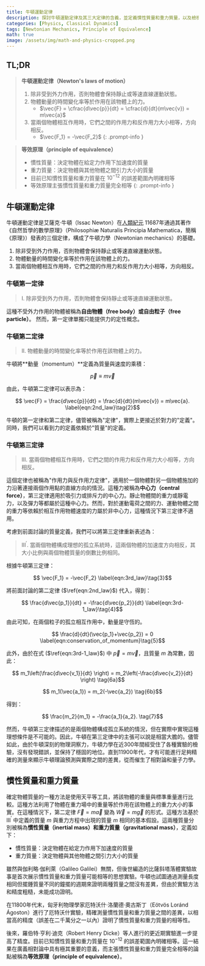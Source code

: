 ```yaml
---
title: 牛頓運動定律
description: 探討牛頓運動定律及其三大定律的含義，並定義慣性質量和重力質量，以及檢視等效原理在經典力學和後續的廣義相對論中的重要意義。
categories: [Physics, Classical Dynamics]
tags: [Newtonian Mechanics, Principle of Equivalence]
math: true
image: /assets/img/math-and-physics-cropped.png
---
```

## TL;DR
> **牛頓運動定律（Newton's laws of motion）**
> 1. 除非受到外力作用，否則物體會保持靜止或等速直線運動狀態。
> 2. 物體動量的時間變化率等於作用在該物體上的力。
>    - $\vec{F} = \cfrac{d\vec{p}}{dt} = \cfrac{d}{dt}(m\vec{v}) = m\vec{a}$
> 3. 當兩個物體相互作用時，它們之間的作用力和反作用力大小相等，方向相反。
>    - $\vec{F_1} = -\vec{F_2}$
{: .prompt-info }

> **等效原理（principle of equivalence）**
> - 慣性質量：決定物體在給定力作用下加速度的質量
> - 重力質量：決定物體與其他物體之間引力大小的質量
> - 目前已知慣性質量和重力質量在 $10^{-12}$ 的誤差範圍內明確相等
> - 等效原理主張慣性質量和重力質量完全相等
{: .prompt-info }

## 牛頓運動定律
牛頓運動定律是艾薩克·牛頓（Issac Newton）在[人類紀元](https://en.wikipedia.org/wiki/Holocene_calendar) 11687年通過其著作《自然哲學的數學原理》（Philosophiæ Naturalis Principia Mathematica，簡稱《原理》）發表的三個定律，構成了牛頓力學（Newtonian mechanics）的基礎。

1. 除非受到外力作用，否則物體會保持靜止或等速直線運動狀態。
2. 物體動量的時間變化率等於作用在該物體上的力。
3. 當兩個物體相互作用時，它們之間的作用力和反作用力大小相等，方向相反。

### 牛頓第一定律
> I. 除非受到外力作用，否則物體會保持靜止或等速直線運動狀態。

這種不受外力作用的物體被稱為**自由物體（free body）**或**自由粒子（free particle）**。
然而，第一定律單獨只能提供力的定性概念。

### 牛頓第二定律
> II. 物體動量的時間變化率等於作用在該物體上的力。

牛頓將**動量（momentum）**定義為質量與速度的乘積：

$$ \vec{p} \equiv m\vec{v} \label{eqn:momentum}\tag{1}$$

由此，牛頓第二定律可以表示為：

$$ \vec{F} = \frac{d\vec{p}}{dt} = \frac{d}{dt}(m\vec{v}) = m\vec{a}. \label{eqn:2nd_law}\tag{2}$$

牛頓的第一定律和第二定律，儘管被稱為"定律"，實際上更接近於對力的"定義"。同時，我們可以看到力的定義依賴於"質量"的定義。

### 牛頓第三定律
> III. 當兩個物體相互作用時，它們之間的作用力和反作用力大小相等，方向相反。

這個定律也被稱為"作用力與反作用力定律"，適用於一個物體對另一個物體施加的力沿著連接兩個作用點的直線方向的情況。這種力被稱為**中心力（central force）**，第三定律適用於吸引力或排斥力的中心力。靜止物體間的重力或靜電力，以及彈力等都屬於這種中心力。然而，對於運動電荷之間的力、運動物體之間的重力等依賴於相互作用物體速度的力屬於非中心力，這種情況下第三定律不適用。

考慮到前面討論的質量定義，我們可以將第三定律重新表述為：

> III$^\prime$. 當兩個物體構成理想的孤立系統時，這兩個物體的加速度方向相反，其大小比例與兩個物體質量的倒數比例相同。

根據牛頓第三定律：

$$ \vec{F_1} = -\vec{F_2} \label{eqn:3rd_law}\tag{3}$$

將前面討論的第二定律 ($\ref{eqn:2nd_law}$) 代入，得到：

$$ \frac{d\vec{p_1}}{dt} = -\frac{d\vec{p_2}}{dt} \label{eqn:3rd-1_law}\tag{4}$$

由此可知，在兩個粒子的孤立相互作用中，動量是守恆的。

$$ \frac{d}{dt}(\vec{p_1}+\vec{p_2}) = 0 \label{eqn:conservation_of_momentum}\tag{5}$$

此外，由於在式 ($\ref{eqn:3rd-1_law}$) 中 $\vec{p}=m\vec{v}$，且質量 $m$ 為常數，因此：

$$ m_1\left(\frac{d\vec{v_1}}{dt} \right) = m_2\left(-\frac{d\vec{v_2}}{dt} \right) \tag{6a}$$

$$ m_1(\vec{a_1}) = m_2(-\vec{a_2}) \tag{6b}$$

得到：

$$ \frac{m_2}{m_1} = -\frac{a_1}{a_2}. \tag{7}$$

然而，牛頓第三定律描述的是兩個物體構成孤立系統的情況，但在實際中實現這種理想條件是不可能的。因此，牛頓在第三定律中的主張可以說是相當大膽的。儘管如此，由於牛頓深刻的物理洞察力，牛頓力學在近300年間經受住了各種實驗的檢驗，沒有發現錯誤，並保持了穩固的地位。直到11900年代，才有可能進行足夠精確的測量來顯示牛頓理論預測與實際之間的差異，從而催生了相對論和量子力學。

## 慣性質量和重力質量
確定物體質量的一種方法是使用天平等工具，將該物體的重量與標準重量進行比較。這種方法利用了物體在重力場中的重量等於作用在該物體上的重力大小的事實。在這種情況下，第二定律 $\vec{F}=m\vec{a}$ 變為 $\vec{W}=m\vec{g}$ 的形式。這種方法基於 III$^\prime$ 中定義的質量 $m$ 與重力方程中出現的質量 $m$ 相同的基本假設。這兩種質量分別被稱為**慣性質量（inertial mass）**和**重力質量（gravitational mass）**，定義如下：

- 慣性質量：決定物體在給定力作用下加速度的質量
- 重力質量：決定物體與其他物體之間引力大小的質量

雖然與伽利略·伽利萊（Galileo Galilei）無關，但後世編造的比薩斜塔落體實驗故事是首次展示慣性質量和重力質量可能相等的思想實驗。牛頓也試圖通過測量長度相同但擺錘質量不同的鐘擺的週期來證明兩種質量之間沒有差異，但由於實驗方法和精度粗糙，未能成功證明。

在11800年代末，匈牙利物理學家厄特沃什·洛蘭德·奧古斯丁（Eötvös Loránd Ágoston）進行了厄特沃什實驗，精確測量慣性質量和重力質量之間的差異，以相當高的精度（誤差在二千萬分之一以內）證明了慣性質量和重力質量的相等性。

後來，羅伯特·亨利·迪克（Robert Henry Dicke）等人進行的更近期實驗進一步提高了精度。目前已知慣性質量和重力質量在 $10^{-12}$ 的誤差範圍內明確相等。這一結果在廣義相對論中具有極其重要的意義，而主張慣性質量和重力質量完全相等的論點被稱為**等效原理（principle of equivalence）**。
